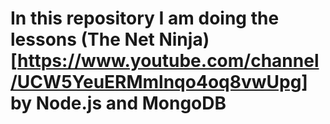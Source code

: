 # In this repository I am doing the lessons (The Net Ninja)[https://www.youtube.com/channel/UCW5YeuERMmlnqo4oq8vwUpg] by Node.js and MongoDB
